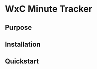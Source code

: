 WxC Minute Tracker
==================
Purpose
-------


Installation
------------

Quickstart
----------
